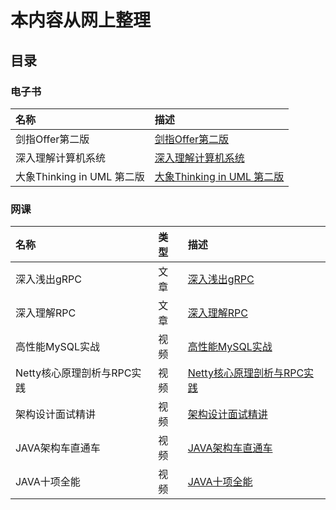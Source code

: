 # 本内容从网上整理

## 目录

### 电子书
| 名称      | 描述 |
| :---- | :--- |
| 剑指Offer第二版      | [剑指Offer第二版](https://github.com/taoonehacker/MayBeNotToday/tree/main/E-Book/%E5%89%91%E6%8C%87Offer%E7%AC%AC%E4%BA%8C%E7%89%88) |
| 深入理解计算机系统      | [深入理解计算机系统](https://github.com/taoonehacker/MayBeNotToday/tree/main/E-Book/%E6%B7%B1%E5%85%A5%E7%90%86%E8%A7%A3%E8%AE%A1%E7%AE%97%E6%9C%BA%E7%B3%BB%E7%BB%9F) |
| 大象Thinking in UML 第二版      | [大象Thinking in UML 第二版](https://github.com/taoonehacker/MayBeNotToday/tree/main/E-Book/%E5%A4%A7%E8%B1%A1Thinking%20in%20UML%E7%AC%AC%E4%BA%8C%E7%89%88) |



### 网课
| 名称      |类型      | 描述 |
| :---- |:---- | :--- |
| 深入浅出gRPC|文章| [深入浅出gRPC](https://github.com/taoonehacker/MayBeNotToday/tree/main/%E9%AB%98%E6%80%A7%E8%83%BDMySQL%E5%AE%9E%E6%88%98)|
| 深入理解RPC|文章| [深入理解RPC](https://github.com/taoonehacker/MayBeNotToday/tree/main/%E6%B7%B1%E5%85%A5%E7%90%86%E8%A7%A3RPC)|
| 高性能MySQL实战|视频| [高性能MySQL实战](https://github.com/taoonehacker/MayBeNotToday/tree/main/%E9%AB%98%E6%80%A7%E8%83%BDMySQL%E5%AE%9E%E6%88%98)|
|Netty核心原理剖析与RPC实践|视频|[Netty核心原理剖析与RPC实践](https://github.com/taoonehacker/MayBeNotToday/tree/main/Netty%E6%A0%B8%E5%BF%83%E5%8E%9F%E7%90%86%E5%89%96%E6%9E%90%E4%B8%8ERPC%E5%AE%9E%E8%B7%B5)|
|架构设计面试精讲|视频|[架构设计面试精讲](https://github.com/taoonehacker/MayBeNotToday/tree/main/%E6%9E%B6%E6%9E%84%E8%AE%BE%E8%AE%A1%E9%9D%A2%E8%AF%95%E7%B2%BE%E8%AE%B2)|
|JAVA架构车直通车|视频|[JAVA架构车直通车](https://github.com/taoonehacker/MayBeNotToday/tree/main/JAVA%E6%9E%B6%E6%9E%84%E5%B8%88%E7%9B%B4%E9%80%9A%E8%BD%A6)|
|JAVA十项全能|视频|[JAVA十项全能](https://github.com/taoonehacker/MayBeNotToday/tree/main/JAVA%E5%8D%81%E9%A1%B9%E5%85%A8%E8%83%BD)|
